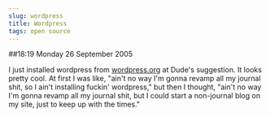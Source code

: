 ```yaml
---
slug: wordpress
title: Wordpress
tags: open source
---
```


##18:19 Monday 26 September 2005

I just installed wordpress from [wordpress.org](http://wordpress.org) at Dude's suggestion.  It looks pretty cool.  At first I was like, "ain't no way I'm gonna revamp all my journal shit, so I ain't installing fuckin' wordpress," but then I thought, "ain't no way I'm gonna revamp all my journal shit, but I could start a non-journal blog on my site, just to keep up with the times."
